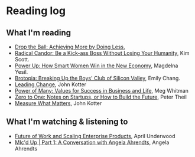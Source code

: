 # Reading log

## What I'm reading

* [Drop the Ball: Achieving More by Doing Less](https://www.amazon.com/Drop-Ball-Achieving-More-Doing), 
* [Radical Candor: Be a Kick-ass Boss Without Losing Your Humanity](https://www.amazon.com/Radical-Candor-Kick-Ass-Without-Humanity), Kim Scott.
* [Power Up: How Smart Women Win in the New Economy](https://www.amazon.com/Power-Up-Smart-Women-Economy), Magdelna Yesil.
* [Brotopia: Breaking Up the Boys' Club of Silicon Valley](https://www.amazon.com/Brotopia-Breaking-Boys-Silicon-Valley/dp/0735213534/ref=sr_1_1?ie=UTF8&qid=1525886864&sr=8-1&keywords=Brotopia), Emily Chang.
* [Leading Change](https://www.amazon.com/Leading-Change-New-Preface-Author), John Kotter
* [Power of Many: Values for Success in Business and Life](https://www.amazon.com/Power-Many-Values-Success-Business), Meg Whitman
* [Zero to One: Notes on Startups, or How to Build the Future](https://www.amazon.com/Zero-One-Notes-Startups-Future), Peter Theil
* [Measure What Matters](https://www.amazon.com/Measure-What-Matters-Google-Foundation), John Kotter


## What I'm watching & listening to

* [Future of Work and Scaling Enterprise Products](https://www.youtube.com/watch?v=2v1GUWBJnx4&t=1936s), April Underwood
* [MIc'd Up | Part 1: A Conversation with Angela Ahrendts](https://www.youtube.com/watch?v=9Ch9gqTzMSU&t=913s), Angela Ahrendts
